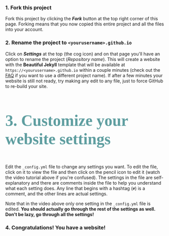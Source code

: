 <div class="gs-section-01" markdown="1">
  
###  1. Fork this project 

Fork this project by clicking the __*Fork*__ button at the top right corner of this page. Forking means that you now copied this entire project and all the files into your account.

</div>

<div class="gs-section-02" markdown="1">

###  2. Rename the project to `<yourusername>.github.io` 

Click on __*Settings*__ at the top (the cog icon) and on that page you'll have an option to rename the project (*Repository name*). This will create a website with the **Beautiful Jekyll** template that will be available at `https://<yourusername>.github.io` within a couple minutes (check out the [FAQ](https://beautifuljekyll.com/faq/#custom-domain) if you want to use a different project name). If after a few minutes your website is still not ready, try making any edit to any file, just to force GitHub to re-build your site.

</div>

<div class="gs-section-03" markdown="1">

###   3. Customize your website settings 

Edit the `_config.yml` file to change any settings you want. To edit the file, click on it to view the file and then click on the pencil icon to edit it (watch the video tutorial above if you're confused).  The settings in the file are self-explanatory and there are comments inside the file to help you understand what each setting does. Any line that begins with a hashtag (`#`) is a comment, and the other lines are actual settings.

Note that in the video above only one setting in the `_config.yml` file is edited. **You should actually go through the rest of the settings as well. Don't be lazy, go through all the settings!**

</div>

<div class="gs-section-04" markdown="1">

###  4. Congratulations! You have a website! 

</div>

<style>

.gs-section-01 h1 {
  color: CadetBlue }
  
  .gs-section-01 h1 {
  font-size: 50px }
  
  .gs-section-01 h1 {
  font-family: Monaco
  }

 .gs-section-02 h2 {
  color: gray25;
  font-size: 30px;
  font-family:Liberation Mono;
  }

  .gs-section-03 h3 {
  color: CadetBlue;
  font-size: 50px;
  font-family: Bitstream Vera Sans Mono;
  }
  
  .gs-section-04 h4 {
  color: gray25;
  font-size: 30px;
  font-family: DejaVu Sans Mon;
  }
  
</style>
